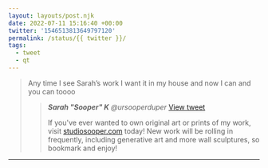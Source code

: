 ```yaml
---
layout: layouts/post.njk
date: 2022-07-11 15:16:40 +00:00
twitter: '1546513813649797120'
permalink: /status/{{ twitter }}/
tags: 
  - tweet
  - qt
---
```


> Any time I see Sarah’s work I want it in my house and now I can and you can toooo
> 
> > <cite>**Sarah "Sooper" K** @ursooperduper</cite> [View tweet](https://twitter.com/ursooperduper/status/1546500238680227841)
> > 
> > If you've ever wanted to own original art or prints of my work, visit [studiosooper.com](https://studiosooper.com) today! New work will be rolling in frequently, including generative art and more wall sculptures, so bookmark and enjoy!

---
